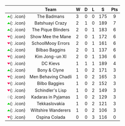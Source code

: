 |    | **Team** | **W** | **D** | **L** | **S** | **Pts** |
|:--:|:--------:|:------|:-----:|:-----:|:-----:|:-------:|
| ![u](/images/football/u.webp){: .icon} | The Badmans | 3 | 0 | 0 | 175 | 9 |
| ![u](/images/football/u.webp){: .icon} | Batshuayi Crazy | 2 | 1 | 0 | 189 | 7 |
| ![u](/images/football/u.webp){: .icon} | The Pique Blinders | 2 | 0 | 1 | 183 | 6 |
| ![d](/images/football/d.webp){: .icon} | Show Mee the Mane | 2 | 0 | 1 | 172 | 6 |
| ![d](/images/football/d.webp){: .icon} | SchoolMooy Errors | 2 | 0 | 1 | 161 | 6 |
| ![u](/images/football/u.webp){: .icon} | Bilbao Baggins | 2 | 0 | 1 | 137 | 6 |
| ![d](/images/football/d.webp){: .icon} | Kim Jong-un XI | 2 | 0 | 1 | 136 | 6 |
| ![d](/images/football/d.webp){: .icon} | DC Kievs | 1 | 1 | 1 | 189 | 4 |
| ![u](/images/football/u.webp){: .icon} | Bony & Clyne | 1 | 0 | 2 | 171 | 3 |
| ![d](/images/football/d.webp){: .icon} | Men Behaving Chadli | 1 | 0 | 2 | 165 | 3 |
| ![d](/images/football/d.webp){: .icon} | Bilbo Baggies | 1 | 0 | 2 | 152 | 3 |
| ![d](/images/football/d.webp){: .icon} | Schindler's Lisp | 1 | 0 | 2 | 149 | 3 |
| ![s](/images/football/s.webp){: .icon} | Kadaras in Pyjamas | 1 | 0 | 2 | 129 | 3 |
| ![u](/images/football/u.webp){: .icon} | Tekkaslovakia | 1 | 0 | 2 | 121 | 3 |
| ![u](/images/football/u.webp){: .icon} | Wiltshire Wanderers | 1 | 0 | 2 | 106 | 3 |
| ![d](/images/football/d.webp){: .icon} | Ospina Colada | 0 | 0 | 3 | 116 | 0 |
